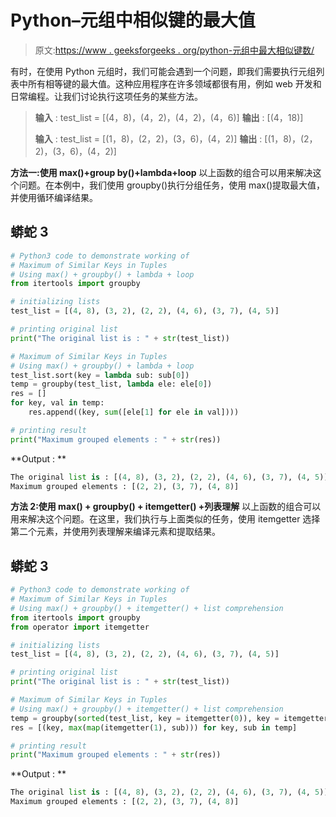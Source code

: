# Python–元组中相似键的最大值

> 原文:[https://www . geeksforgeeks . org/python-元组中最大相似键数/](https://www.geeksforgeeks.org/python-maximum-of-similar-keys-in-tuples/)

有时，在使用 Python 元组时，我们可能会遇到一个问题，即我们需要执行元组列表中所有相等键的最大值。这种应用程序在许多领域都很有用，例如 web 开发和日常编程。让我们讨论执行这项任务的某些方法。

> **输入** : test_list = [(4，8)，(4，2)，(4，2)，(4，6)]
> **输出** : [(4，18)]
> 
> **输入** : test_list = [(1，8)，(2，2)，(3，6)，(4，2)]
> **输出** : [(1，8)，(2，2)，(3，6)，(4，2)]

**方法一:使用 max()+group by()+lambda+loop**
以上函数的组合可以用来解决这个问题。在本例中，我们使用 groupby()执行分组任务，使用 max()提取最大值，并使用循环编译结果。

## 蟒蛇 3

```py
# Python3 code to demonstrate working of
# Maximum of Similar Keys in Tuples
# Using max() + groupby() + lambda + loop
from itertools import groupby

# initializing lists
test_list = [(4, 8), (3, 2), (2, 2), (4, 6), (3, 7), (4, 5)]

# printing original list
print("The original list is : " + str(test_list))

# Maximum of Similar Keys in Tuples
# Using max() + groupby() + lambda + loop
test_list.sort(key = lambda sub: sub[0])
temp = groupby(test_list, lambda ele: ele[0])
res = []
for key, val in temp:
    res.append((key, sum([ele[1] for ele in val])))

# printing result
print("Maximum grouped elements : " + str(res))
```

**Output : **

```py
The original list is : [(4, 8), (3, 2), (2, 2), (4, 6), (3, 7), (4, 5)]
Maximum grouped elements : [(2, 2), (3, 7), (4, 8)]
```

**方法 2:使用 max() + groupby() + itemgetter() +列表理解**
以上函数的组合可以用来解决这个问题。在这里，我们执行与上面类似的任务，使用 itemgetter 选择第二个元素，并使用列表理解来编译元素和提取结果。

## 蟒蛇 3

```py
# Python3 code to demonstrate working of
# Maximum of Similar Keys in Tuples
# Using max() + groupby() + itemgetter() + list comprehension
from itertools import groupby
from operator import itemgetter

# initializing lists
test_list = [(4, 8), (3, 2), (2, 2), (4, 6), (3, 7), (4, 5)]

# printing original list
print("The original list is : " + str(test_list))

# Maximum of Similar Keys in Tuples
# Using max() + groupby() + itemgetter() + list comprehension
temp = groupby(sorted(test_list, key = itemgetter(0)), key = itemgetter(0))
res = [(key, max(map(itemgetter(1), sub))) for key, sub in temp]

# printing result
print("Maximum grouped elements : " + str(res))
```

**Output : **

```py
The original list is : [(4, 8), (3, 2), (2, 2), (4, 6), (3, 7), (4, 5)]
Maximum grouped elements : [(2, 2), (3, 7), (4, 8)]
```
